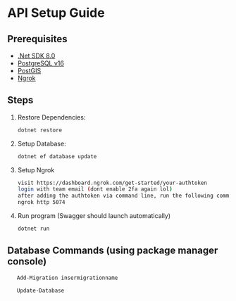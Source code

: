 # API Setup Guide

## Prerequisites

- [.Net SDK 8.0](https://dotnet.microsoft.com/en-us/download/dotnet/8.0)
- [PostgreSQL v16](https://www.postgresql.org/download/)
- [PostGIS](https://postgis.net/documentation/getting_started/)
- [Ngrok](https://download.ngrok.com/mac-os)

## Steps

1. Restore Dependencies:
   ```bash
   dotnet restore
   ```
2. Setup Database:
   ```bash
   dotnet ef database update
   ```
3. Setup Ngrok
   ```bash
   visit https://dashboard.ngrok.com/get-started/your-authtoken
   login with team email (dont enable 2fa again lol)
   after adding the authtoken via command line, run the following command
   ngrok http 5074
   ```
3. Run program (Swagger should launch automatically)
   ```bash
   dotnet run
   ```

## Database Commands (using package manager console)

```bash
   Add-Migration insermigrationname

   Update-Database
```
